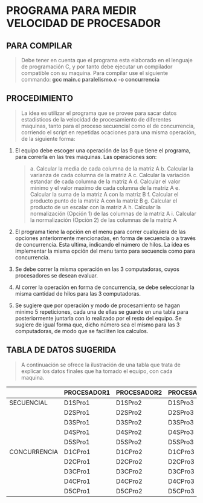 # **PROGRAMA PARA MEDIR VELOCIDAD DE PROCESADOR**

## PARA COMPILAR

> Debe tener en cuenta que el programa esta elaborado en el lenguaje de programación C, y  por tanto debe ejecutar un compilador compatible con su maquina.
>Para compilar use el siguiente commando: **gcc main.c paralelismo.c -o concurrencia**

## PROCEDIMIENTO
>
> La idea es utilizar el programa que se provee para sacar datos estadisticos de la velocidad de procesamiento de diferentes maquinas, tanto para el proceso secuencial como el de concurrencia, corriendo el script en repetidas ocaciones para una misma operación, de la siguiente forma:

1. El equipo debe escoger una operación de las 9 que tiene el programa, para correrla en las tres maquinas. Las operaciones son:
    >a. Calcular la media de cada columna de la matriz A
    >b. Calcular la varianza de cada columna de la matriz A
    >c. Calcular la variación estandar de cada columna de la matriz A
    >d. Calcular el valor minimo y el valor maximo de cada columna de la matriz A
    >e. Calcular la suma de la matriz A con la matriz B
    >f. Calcular el producto punto de la matriz A con la matriz B
    >g. Calcular el producto de un escalar con la matriz A
    >h. Calcular la normalización (Opción 1) de las columnas de la matriz A
    >i. Calcular la normalización (Opción 2) de las columnas de la matriz A

2. El programa tiene la opción en el menu para correr cualquiera de las opciones anteriormente mencionadas, en forma de secuencia o a través de concurrencia. Esta ultima, indicando el número de hilos. La idea es implementar la misma opción del menu tanto para secuencia como para concurrencia.

3. Se debe correr la misma operación en las 3 computadoras, cuyos procesadores se desean evaluar.

4. Al correr la operación en forma de concurrencia, se debe seleccionar la misma cantidad de hilos para las 3 computadoras.

5. Se sugiere que por operación y modo de procesamiento se hagan minimo 5 repeticiones, cada una de ellas se guarde en una tabla para posteriormente juntarla con lo realizado por el resto del equipo. Se sugiere de igual forma que, dicho número sea el mismo para las 3 computadoras, de modo que se faciliten los calculos.

## **TABLA DE DATOS SUGERIDA**
>
> A continuación se ofrece la ilustración de una tabla que trata de explicar los datos finales que ha tomado el equipo, con cada maquina.

|            | PROCESADOR1 | PROCESADOR2 | PROCESADOR3 |
|------------|-------------|-------------|-------------|
|SECUENCIAL  | D1SPro1     | D1SPro2     | D1SPro3     |
|            | D2SPro1     | D2SPro2     | D2SPro3     |
|            | D3SPro1     | D3SPro2     | D3SPro3     |
|            | D4SPro1     | D4SPro2     | D4SPro3     |
|            | D5SPro1     | D5SPro2     | D5SPro3     |
|CONCURRENCIA| D1CPro1     | D1CPro2     | D1CPro3     |
|            | D2CPro1     | D2CPro2     | D2CPro3     |
|            | D3CPro1     | D3CPro2     | D3CPro3     |
|            | D4CPro1     | D4CPro2     | D4CPro3     |
|            | D5CPro1     | D5CPro2     | D5CPro3     |
